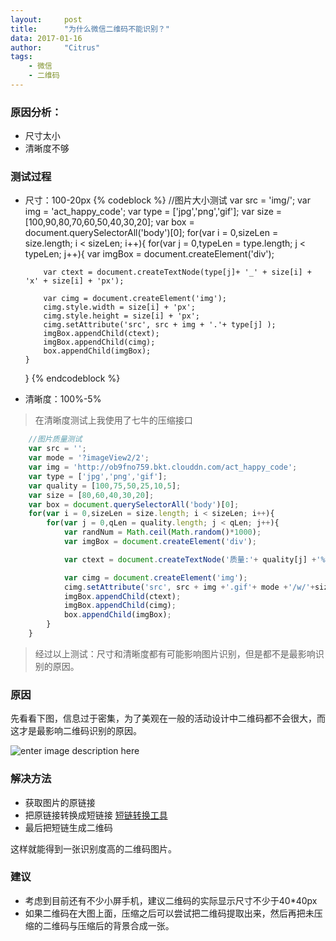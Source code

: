 ```yaml
---
layout:     post
title:      "为什么微信二维码不能识别？"
data: 2017-01-16
author:     "Citrus"
tags:
    - 微信
    - 二维码
---
```

### 原因分析：

*   尺寸太小
*   清晰度不够

### 测试过程

*   尺寸：100-20px
{% codeblock  %}
    //图片大小测试
    var src = 'img/';
    var img = 'act_happy_code';
    var type = ['jpg','png','gif'];
    var size = [100,90,80,70,60,50,40,30,20];
    var box = document.querySelectorAll('body')[0];
    for(var i = 0,sizeLen = size.length; i < sizeLen; i++){
        for(var j = 0,typeLen = type.length; j < typeLen; j++){
            var imgBox = document.createElement('div');

            var ctext = document.createTextNode(type[j]+ '_' + size[i] + 'x' + size[i] + 'px');

            var cimg = document.createElement('img');
            cimg.style.width = size[i] + 'px';
            cimg.style.height = size[i] + 'px';
            cimg.setAttribute('src', src + img + '.'+ type[j] );
            imgBox.appendChild(ctext);
            imgBox.appendChild(cimg);
            box.appendChild(imgBox);
        }
    }
{% endcodeblock %} 
*   清晰度：100%-5% 
> 在清晰度测试上我使用了七牛的压缩接口

``` javascript
    //图片质量测试
    var src = '';
    var mode = '?imageView2/2';
    var img = 'http://ob9fno759.bkt.clouddn.com/act_happy_code';
    var type = ['jpg','png','gif'];
    var quality = [100,75,50,25,10,5];
    var size = [80,60,40,30,20];
    var box = document.querySelectorAll('body')[0];
    for(var i = 0,sizeLen = size.length; i < sizeLen; i++){
        for(var j = 0,qLen = quality.length; j < qLen; j++){
            var randNum = Math.ceil(Math.random()*1000);
            var imgBox = document.createElement('div');

            var ctext = document.createTextNode('质量:'+ quality[j] +'%' + '_' + size[i] + 'x' + size[i] + 'px');

            var cimg = document.createElement('img');
            cimg.setAttribute('src', src + img +'.gif'+ mode +'/w/'+size[i] + '/h/'+ size[i] + '/q/' + quality[j] +'#'+randNum);
            imgBox.appendChild(ctext);
            imgBox.appendChild(cimg);
            box.appendChild(imgBox);
        }
    }
```

> 经过以上测试：尺寸和清晰度都有可能影响图片识别，但是都不是最影响识别的原因。

### 原因

先看看下图，信息过于密集，为了美观在一般的活动设计中二维码都不会很大，而这才是最影响二维码识别的原因。

![enter image description here][1]

### 解决方法

*   获取图片的原链接
*   把原链接转换成短链接 [短链转换工具][2] 
*   最后把短链生成二维码

这样就能得到一张识别度高的二维码图片。

### 建议

*   考虑到目前还有不少小屏手机，建议二维码的实际显示尺寸不少于40*40px
*   如果二维码在大图上面，压缩之后可以尝试把二维码提取出来，然后再把未压缩的二维码与压缩后的背景合成一张。

 [1]: http://etui.yidake.com/help/wp-content/uploads/2017/01/2017011610024854.gif
 [2]: http://dwz.wailian.work/
